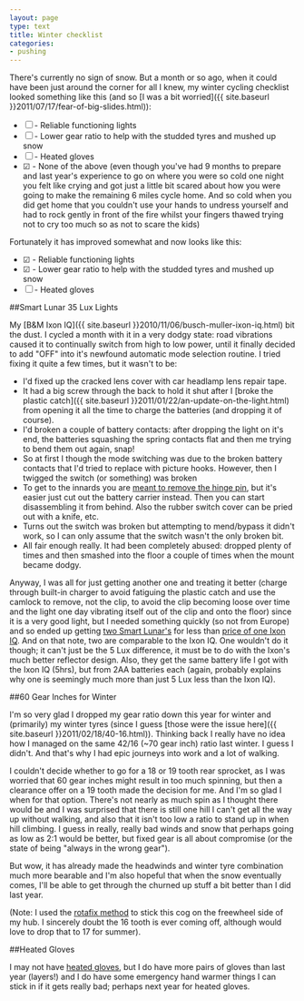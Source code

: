 ```yaml
---
layout: page
type: text
title: Winter checklist
categories: 
- pushing
---
```

There's currently no sign of snow. But a month or so ago, when it could have been just around the corner for all I knew, my winter cycling checklist looked something like this (and so [I was a bit worried]({{ site.baseurl }}2011/07/17/fear-of-big-slides.html)):

- ☐ - Reliable functioning lights
- ☐ - Lower gear ratio to help with the studded tyres and mushed up snow
- ☐ - Heated gloves
- ☑ - None of the above (even though you've had 9 months to prepare and last year's experience to go on where you were so cold one night you felt like crying and got just a little bit scared about how you were going to make the remaining 6 miles cycle home. And so cold when you did get home that you couldn't use your hands to undress yourself and had to rock gently in front of the fire whilst your fingers thawed trying not to cry too much so as not to scare the kids)

Fortunately it has improved somewhat and now looks like this:

- ☑ - Reliable functioning lights
- ☑ - Lower gear ratio to help with the studded tyres and mushed up snow
- ☐ - Heated gloves

##Smart Lunar 35 Lux Lights

My [B&M Ixon IQ]({{ site.baseurl }}2010/11/06/busch-muller-ixon-iq.html) bit the dust. I cycled a month with it in a very dodgy state: road vibrations caused it to continually switch from high to low power, until it finally decided to add "OFF" into it's newfound automatic mode selection routine. I tried fixing it quite a few times, but it wasn't to be:

- I'd fixed up the cracked lens cover with car headlamp lens repair tape.
- It had a big screw through the back to hold it shut after I [broke the plastic catch]({{ site.baseurl }}2011/01/22/an-update-on-the-light.html) from opening it all the time to charge the batteries (and dropping it of course).
- I'd broken a couple of battery contacts: after dropping the light on it's end, the batteries squashing the spring contacts flat and then me trying to bend them out again, snap!
- So at first I though the mode switching was due to the broken battery contacts that I'd tried to replace with picture hooks. However, then I twigged the switch (or something) was broken
- To get to the innards you are [meant to remove the hinge pin](http://yacf.co.uk/forum/index.php?topic=31377.msg582145#msg582145), but it's easier just cut out the battery carrier instead. Then you can start disassembling it from behind. Also the rubber switch cover can be pried out with a knife, etc.
- Turns out the switch was broken but attempting to mend/bypass it didn't work, so I can only assume that the switch wasn't the only broken bit.
- All fair enough really. It had been completely abused: dropped plenty of times and then smashed into the floor a couple of times when the mount became dodgy.

Anyway, I was all for just getting another one and treating it better (charge through built-in charger to avoid fatiguing the plastic catch and use the camlock to remove, not the clip, to avoid the clip becoming loose over time and the light one day vibrating itself out of the clip and onto the floor) since it is a very good light, but I needed something quickly (so not from Europe) and so ended up getting [two Smart Lunar's](http://www.planet-x-bikes.co.uk/i/q/LISMRT35FR/smart_lunar_35_lux_front_light) for less than [price of one Ixon IQ](http://www.bike24.com/1.php?content=8;navigation=1;menu=1000,5,66;product=6825). And on that note, two are comparable to the Ixon IQ. One wouldn't do it though; it can't just be the 5 Lux difference, it must be to do with the Ixon's much better reflector design. Also, they get the same battery life I got with the Ixon IQ (5hrs), but from 2AA batteries each (again, probably explains why one is seemingly much more than just 5 Lux less than the Ixon IQ).


##60 Gear Inches for Winter

I'm so very glad I dropped my gear ratio down this year for winter and (primarily) my winter tyres (since I guess [those were the issue here]({{ site.baseurl }}2011/02/18/40-16.html)). Thinking back I really have no idea how I managed on the same 42/16 (~70 gear inch) ratio last winter. I guess I didn't. And that's why I had epic journeys into work and a lot of walking. 

I couldn't decide whether to go for a 18 or 19 tooth rear sprocket, as I was worried that 60 gear inches might result in too much spinning, but then a clearance offer on a 19 tooth made the decision for me. And I'm so glad I when for that option. There's not nearly as much spin as I thought there would be and I was surprised that there is still one hill I can't get all the way up without walking, and also that it isn't too low a ratio to stand up in when hill climbing. I guess in really, really bad winds and snow that perhaps going as low as 2:1 would be better, but fixed gear is all about compromise (or the state of being "always in the wrong gear").

But wow, it has already made the headwinds and winter tyre combination  much more bearable and I'm also hopeful that when the snow eventually comes, I'll be able to get through the churned up stuff a bit better than I did last year.

(Note: I used the [rotafix method](http://204.73.203.34/fisso/eng/schpignone.htm) to stick this cog on the freewheel side of my hub. I sincerely doubt the 16 tooth is ever coming off, although would love to drop that to 17 for summer).

##Heated Gloves

I may not have [heated gloves](http://www.blazewear.com/heated-gloves.html), but I do have more pairs of gloves than last year (layers!) and I do have some emergency hand warmer things I can stick in if it gets really bad; perhaps next year for heated gloves.

